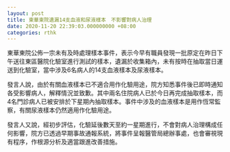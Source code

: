 ```yaml
---
layout: post
title: 東華東院遺漏14支血液和尿液樣本　不影響對病人治理
date: 2020-11-20 22:39:03.000000000 +08:00
categories: rthk
---
```


東華東院公佈一宗未有及時處理樣本事件，表示今早有職員發現一批原定在昨日下午送往東區醫院化驗室進行測試的樣本，遺漏於收集箱內，未有按時在抽取當日運送到化驗室，當中涉及6名病人的14支血液樣本及尿液樣本。

發言人說，由於有關血液樣本已不適合用作化驗用途，院方知悉事件後已即時通知各受影響病人，解釋情況並致歉。其中兩名住院病人已於今日再完成抽取樣本，而4名門診病人已被安排於下星期內抽取樣本。事件中涉及的血液樣本是用作恆常監察，有關尿液樣本仍然適用作化驗用途。

發言人又說，經初步評估，化驗延後數天至約一星期進行，不會對病人治理構成任何影響，院方已透過早期事故通報系統，將事件呈報醫管局總辦事處，也會審視現有程序，作根源分析及適當跟進改善措施。
